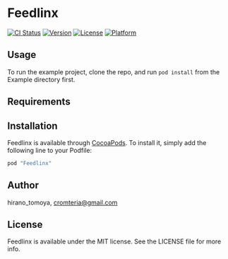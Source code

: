 # Feedlinx

[![CI Status](http://img.shields.io/travis/hirano_tomoya/Feedlinx.svg?style=flat)](https://travis-ci.org/hirano_tomoya/Feedlinx)
[![Version](https://img.shields.io/cocoapods/v/Feedlinx.svg?style=flat)](http://cocoapods.org/pods/Feedlinx)
[![License](https://img.shields.io/cocoapods/l/Feedlinx.svg?style=flat)](http://cocoapods.org/pods/Feedlinx)
[![Platform](https://img.shields.io/cocoapods/p/Feedlinx.svg?style=flat)](http://cocoapods.org/pods/Feedlinx)

## Usage

To run the example project, clone the repo, and run `pod install` from the Example directory first.

## Requirements

## Installation

Feedlinx is available through [CocoaPods](http://cocoapods.org). To install
it, simply add the following line to your Podfile:

```ruby
pod "Feedlinx"
```

## Author

hirano_tomoya, cromteria@gmail.com

## License

Feedlinx is available under the MIT license. See the LICENSE file for more info.

